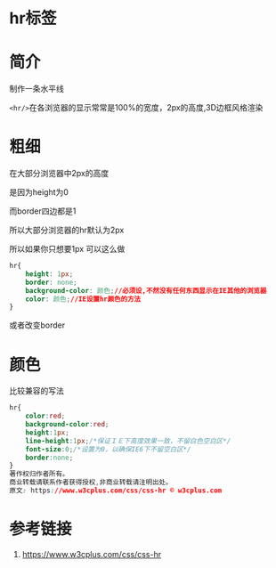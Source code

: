 # hr标签

# 简介

制作一条水平线

`<hr/>`在各浏览器的显示常常是100%的宽度，2px的高度,3D边框风格渲染

# 粗细

在大部分浏览器中2px的高度

是因为height为0

而border四边都是1

所以大部分浏览器的hr默认为2px

所以如果你只想要1px 可以这么做

```css
hr{
    height: 1px;
    border: none;
    background-color: 颜色;//必须设,不然没有任何东西显示在IE其他的浏览器
    color: 颜色;//IE设置hr颜色的方法
}
```

或者改变border

# 颜色

比较兼容的写法

```css
hr{
    color:red;
    background-color:red;
    height:1px;
    line-height:1px;/*保证ＩＥ下高度效果一致，不留白色空白区*/
    font-size:0;/*设置为0，以确保IE6下不留空白区*/
    border:none;
}
著作权归作者所有。
商业转载请联系作者获得授权,非商业转载请注明出处。
原文: https://www.w3cplus.com/css/css-hr © w3cplus.com
```

# 参考链接

1. https://www.w3cplus.com/css/css-hr